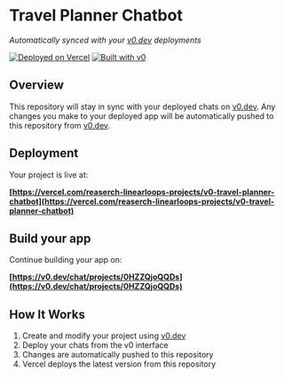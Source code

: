 # Travel Planner Chatbot

*Automatically synced with your [v0.dev](https://v0.dev) deployments*

[![Deployed on Vercel](https://img.shields.io/badge/Deployed%20on-Vercel-black?style=for-the-badge&logo=vercel)](https://vercel.com/reaserch-linearloops-projects/v0-travel-planner-chatbot)
[![Built with v0](https://img.shields.io/badge/Built%20with-v0.dev-black?style=for-the-badge)](https://v0.dev/chat/projects/0HZZQjoQQDs)

## Overview

This repository will stay in sync with your deployed chats on [v0.dev](https://v0.dev).
Any changes you make to your deployed app will be automatically pushed to this repository from [v0.dev](https://v0.dev).

## Deployment

Your project is live at:

**[https://vercel.com/reaserch-linearloops-projects/v0-travel-planner-chatbot](https://vercel.com/reaserch-linearloops-projects/v0-travel-planner-chatbot)**

## Build your app

Continue building your app on:

**[https://v0.dev/chat/projects/0HZZQjoQQDs](https://v0.dev/chat/projects/0HZZQjoQQDs)**

## How It Works

1. Create and modify your project using [v0.dev](https://v0.dev)
2. Deploy your chats from the v0 interface
3. Changes are automatically pushed to this repository
4. Vercel deploys the latest version from this repository